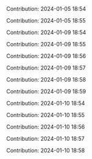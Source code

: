 Contribution: 2024-01-05 18:54

Contribution: 2024-01-05 18:55

Contribution: 2024-01-09 18:54

Contribution: 2024-01-09 18:55

Contribution: 2024-01-09 18:56

Contribution: 2024-01-09 18:57

Contribution: 2024-01-09 18:58

Contribution: 2024-01-09 18:59

Contribution: 2024-01-10 18:54

Contribution: 2024-01-10 18:55

Contribution: 2024-01-10 18:56

Contribution: 2024-01-10 18:57

Contribution: 2024-01-10 18:58

